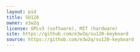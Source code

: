 ```yaml
---
layout: pid
title: SU120
owner: e3w2q
license: GPLv3 (software), MIT (hardware)
site: https://github.com/e3w2q/su120-keyboard
source: https://github.com/e3w2q/su120-keyboard
---
```

